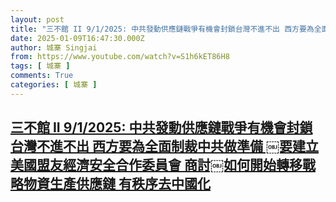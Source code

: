 ```yaml
---
layout: post
title: "三不館 II 9/1/2025: 中共發動供應鏈戰爭有機會封鎖台灣不進不出 西方要為全面制裁中共做準備 ￼要建立美國盟友經濟安全合作委員會 商討￼如何開始轉移戰略物資生產供應鏈 有秩序去中國化"
date: 2025-01-09T16:47:30.000Z
author: 城寨 Singjai
from: https://www.youtube.com/watch?v=S1h6kET86H8
tags: [ 城寨 ]
comments: True
categories: [ 城寨 ]
---
```

<!--1736441250000-->
[三不館 II 9/1/2025: 中共發動供應鏈戰爭有機會封鎖台灣不進不出 西方要為全面制裁中共做準備 ￼要建立美國盟友經濟安全合作委員會 商討￼如何開始轉移戰略物資生產供應鏈 有秩序去中國化](https://www.youtube.com/watch?v=S1h6kET86H8)
------

<div>

</div>
